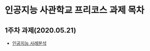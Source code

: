 # 인공지능 사관학교 프리코스 과제 목차

## 1주차 과제(2020.05.21)
* [인공지능 사례분석](https://github.com/gangsan1/study1/blob/master/1%EC%A3%BC%EC%B0%A8.ipynb)
